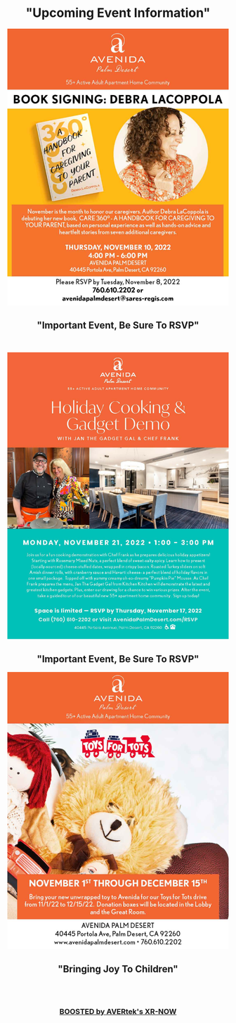 <div align="center">
  
<h1><b> "Upcoming Event Information" </b></h1> <!-- Loads <model-viewer> for old browsers like IE11: -->

  <p align="center">
  <img src="images/APD-Book-Signing-111022.jpg" width=750>
  </p>
  <h2><b> "Important Event, Be Sure To RSVP" </b></h2>
  <br>
  <p align="center">
  <img src="images/APD Flyer Jan_Frank 11-22.jpg" width=750>
  </p>
  <h2><b> "Important Event, Be Sure To RSVP" </b></h2>
  <p align="center">
  <img src="images/APD-Toys-for-Tots-2022.jpg" width=750>
  </p>
  <h2><b> "Bringing Joy To Children" </b></h2> 
  <br><br>
<h3 style="text-align: center;" markdown="1"><a href="https://avertek.net/xr-now" onclick="getOutboundLink('https://avertek.net/xr-now'); return false;">BOOSTED by AVERtek's XR-NOW</a></h3> 
  <br><br>
</div>
